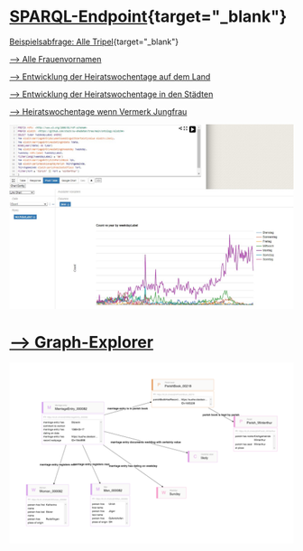# [SPARQL-Endpoint](https://lindas.admin.ch/sparql/){target="_blank"}

[Beispielsabfrage: Alle Tripel](https://s.zazuko.com/4gxhpY){target="_blank"}

[--> Alle Frauenvornamen](https://github.com/stazh/sw-ehedaten/blob/main/queries/elodzh/Frauenvornamen.sparql)

[--> Entwicklung der Heiratswochentage auf dem Land](https://github.com/stazh/sw-ehedaten/blob/main/queries/elodzh/wochentage_land.sparql)

[--> Entwicklung der Heiratswochentage in den Städten](https://github.com/stazh/sw-ehedaten/blob/main/queries/elodzh/wochentage_stadt.sparql)

[--> Heiratswochentage wenn Vermerk Jungfrau](https://github.com/stazh/sw-ehedaten/blob/main/queries/elodzh/heiratswochentage_mit_vermerk_jungfrau.sparql)

<div align="center"><img src="bsp_abfrage.jpg" width="1200"></div>

# [--> Graph-Explorer](https://int.lindas.admin.ch/graph-explorer/)

<div align="center"><img src="elodzh_beispiel.png" width="1200"></div>
